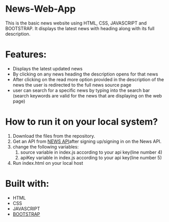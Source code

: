 # News-Web-App
This is the basic news website using HTML, CSS, JAVASCRIPT and BOOTSTRAP.
It displays the latest news with heading along with its full description.


# Features:

- Displays the latest updated news
- By clicking on any news heading the description opens for that news
- After clicking on the read more option provided in the description of the news the user is redirected to the full news source page
- user can search for a specific news by typing into the search bar (search keywords are valid for the news that are displaying on the web page)


# How to run it on your local system?

1. Download the files from the repository.
2. Get an API from [NEWS API](https://newsapi.org/)after signing up/signing in on the News API.
3. change the following variables:
    1. source variable in index.js according to your api key(line number 4)
    2. apiKey variable in index.js according to your api key(line number 5)
4. Run index.html on your local host
   

# Built with:

- HTML
- CSS
- JAVASCRIPT
- [BOOTSTRAP](https://getbootstrap.com/)


